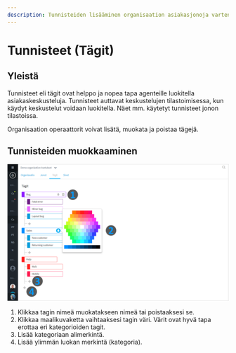 ```yaml
---
description: Tunnisteiden lisääminen organisaation asiakasjonoja varten
---
```


# Tunnisteet (Tägit)

## Yleistä <a href="yleista" id="yleista"></a>

Tunnisteet eli tägit ovat helppo ja nopea tapa agenteille luokitella asiakaskeskusteluja. Tunnisteet auttavat keskustelujen tilastoimisessa, kun käydyt keskustelut voidaan luokitella. Näet mm. käytetyt tunnisteet jonon tilastoissa.

Organisaation operaattorit voivat lisätä, muokata ja poistaa tägejä.

## Tunnisteiden muokkaaminen

![](<../.gitbook/assets/Organization - tags (1).png>)

1. Klikkaa tagin nimeä muokatakseen nimeä tai poistaaksesi se.
2. Klikkaa maalikuvaketta vaihtaaksesi tagin väri. Värit ovat hyvä tapa erottaa eri kategorioiden tagit.
3. Lisää kategoriaan alimerkintä.
4. Lisää ylimmän luokan merkintä (kategoria).
